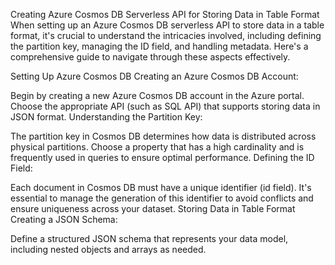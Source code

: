 
Creating Azure Cosmos DB Serverless API for Storing Data in Table Format
When setting up an Azure Cosmos DB serverless API to store data in a table format, it's crucial to understand the intricacies involved, including defining the partition key, managing the ID field, and handling metadata. Here's a comprehensive guide to navigate through these aspects effectively.

Setting Up Azure Cosmos DB
Creating an Azure Cosmos DB Account:

Begin by creating a new Azure Cosmos DB account in the Azure portal.
Choose the appropriate API (such as SQL API) that supports storing data in JSON format.
Understanding the Partition Key:

The partition key in Cosmos DB determines how data is distributed across physical partitions.
Choose a property that has a high cardinality and is frequently used in queries to ensure optimal performance.
Defining the ID Field:

Each document in Cosmos DB must have a unique identifier (id field).
It's essential to manage the generation of this identifier to avoid conflicts and ensure uniqueness across your dataset.
Storing Data in Table Format
Creating a JSON Schema:

Define a structured JSON schema that represents your data model, including nested objects and arrays as needed.
